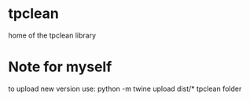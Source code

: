 # tpclean
home of the tpclean library

# Note for myself
to upload new version use:
python -m twine upload dist/*
tpclean folder
